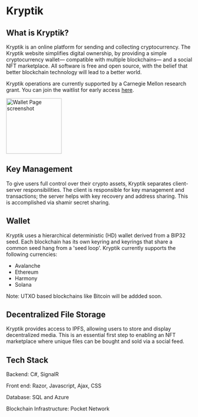 # Kryptik

## What is Kryptik?
Kryptik is an online platform for sending and collecting cryptocurrency. The Kryptik website simplifies digital ownership, by providing a simple cryptocurrency wallet— compatible with multiple blockchains— and a social NFT marketplace. All software is free and open source, with the belief that better blockchain technology will lead to a better world. 

Kryptik operations are currently supported by a Carnegie Mellon research grant. You can join the waitlist for early access [here](https://kryptik.app/).

<img src="https://jetthays.com/media/external/kryptikSearch.png" alt="Wallet Page screenshot" width="150">

## Key Management
To give users full control over their crypto assets, Kryptik separates client-server responsibilities. The client is responsible for key management and transactions; the server helps with key recovery and address sharing. This is accomplished via shamir secret sharing.
	
## Wallet 
Kryptik uses a hierarchical deterministic (HD) wallet derived from a BIP32 seed. Each blockchain has its own keyring and keyrings that share a common seed hang from a 'seed loop'. Kryptik currently supports the following currencies:
* Avalanche
* Ethereum
* Harmony
* Solana

Note: UTXO based blockchains like Bitcoin will be addded soon.

## Decentralized File Storage
Kryptik provides access to IPFS, allowing users to store and display decentralized media. This is an essential first step to enabling an NFT marketplace where unique files can be bought and sold via a social feed. 


## Tech Stack
Backend: C#, SignalR

Front end: Razor, Javascript, Ajax, CSS

Database: SQL and Azure

Blockchain Infrastructure: Pocket Network




